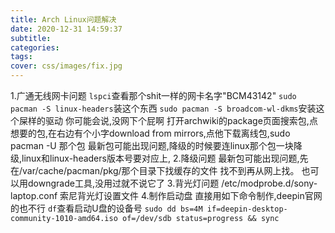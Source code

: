 ```yaml
---
title: Arch Linux问题解决
date: 2020-12-31 14:59:37
subtitle:
categories:
tags:
cover: css/images/fix.jpg
---
```

1.广通无线网卡问题
`lspci`查看那个shit一样的网卡名字"BCM43142"
`sudo pacman -S linux-headers`装这个东西
`sudo pacman -S broadcom-wl-dkms`安装这个屎样的驱动
你可能会说,没网下个屁啊
打开archwiki的package页面搜索包,点想要的包,在右边有个小字download from mirrors,点他下载离线包,sudo pacman -U 那个包
最新包可能出现问题,降级的时候要连linux那个包一块降级,linux和linux-headers版本号要对应上,
2.降级问题
最新包可能出现问题,先在/var/cache/pacman/pkg/那个目录下找缓存的文件
找不到再从网上找。
也可以用downgrade工具,没用过就不说它了
3.背光灯问题
/etc/modprobe.d/sony-laptop.conf 索尼背光灯设置文件
4.制作启动盘
直接用如下命令制作,deepin官网的也不行
`df`查看启动U盘的设备号
`sudo dd bs=4M if=deepin-desktop-community-1010-amd64.iso of=/dev/sdb status=progress && sync`

